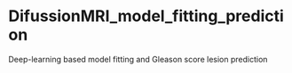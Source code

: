 # DifussionMRI_model_fitting_prediction
Deep-learning based model fitting and Gleason score lesion prediction
